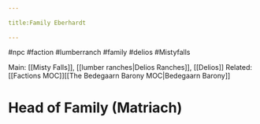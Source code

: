 --- 
title:Family Eberhardt 
---
#npc #faction #lumberranch #family #delios #Mistyfalls 

Main: [[Misty Falls]], [[lumber ranches|Delios Ranches]], [[Delios]]
Related: [[Factions MOC]][[The Bedegaarn Barony MOC|Bedegaarn Barony]]

# Head of Family (Matriach)
